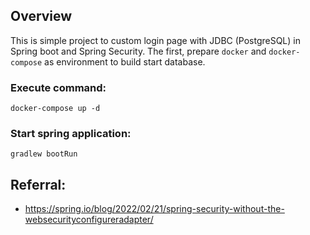 ## Overview
This is simple project to custom login page with JDBC (PostgreSQL) in Spring boot and Spring Security.
The first, prepare `docker` and `docker-compose` as environment to build start database.

### Execute command:
```aidl
docker-compose up -d
```

### Start spring application:
```aidl
gradlew bootRun
```

## Referral:
- https://spring.io/blog/2022/02/21/spring-security-without-the-websecurityconfigureradapter/
